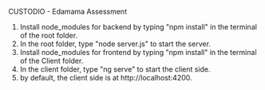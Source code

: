 CUSTODIO - Edamama Assessment

1. Install node_modules for backend by typing "npm install" in the terminal of the root folder.
2. In the root folder, type "node server.js" to start the server.
3. Install node_modules for frontend by typing "npm install" in the terminal of the Client folder.
4. In the client folder, type "ng serve" to start the client side.
5. by default, the client side is at http://localhost:4200.